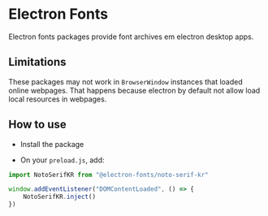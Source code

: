 # Electron Fonts

Electron fonts packages provide font archives em electron desktop apps.

## Limitations

These packages may not work in `BrowserWindow` instances that loaded online webpages. That happens because electron by default not allow load local resources in webpages.

## How to use

* Install the package

* On your `preload.js`, add:

```ts
import NotoSerifKR from "@electron-fonts/noto-serif-kr"

window.addEventListener("DOMContentLoaded", () => {
    NotoSerifKR.inject()
})
```